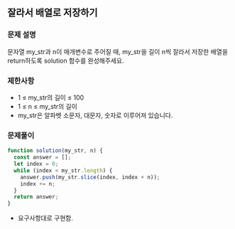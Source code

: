 ## 잘라서 배열로 저장하기

### 문제 설명

문자열 my_str과 n이 매개변수로 주어질 때, my_str을 길이 n씩 잘라서 저장한 배열을 return하도록 solution 함수를 완성해주세요.

### 제한사항

- 1 ≤ my_str의 길이 ≤ 100
- 1 ≤ n ≤ my_str의 길이
- my_str은 알파벳 소문자, 대문자, 숫자로 이루어져 있습니다.

### 문제풀이

```js
function solution(my_str, n) {
  const answer = [];
  let index = 0;
  while (index < my_str.length) {
    answer.push(my_str.slice(index, index + n));
    index += n;
  }
  return answer;
}
```

- 요구사항대로 구현함.

